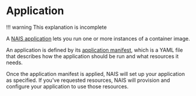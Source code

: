 # Application

!!! warning
    This explanation is incomplete

A [NAIS application](../../reference/application-example.md) lets you run one or more instances of a container image. 

An application is defined by its [application manifest](../../reference/application-spec.md), which is a YAML file that describes how the application should be run and what resources it needs.

Once the application manifest is applied, NAIS will set up your application as specified. If you've requested resources, NAIS will provision and configure your application to use those resources.

